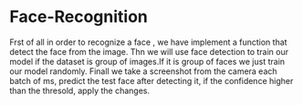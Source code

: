 # Face-Recognition


Frst of all in order to recognize a face , we have implement a function that detect the face from the image.
Thn we will use face detection to train our model if the dataset is group of images.If it is group of faces we just train our model randomly.
Finall we take a screenshot from the camera each batch of ms, predict the test face after detecting it, if the confidence higher than the thresold, apply the changes.
